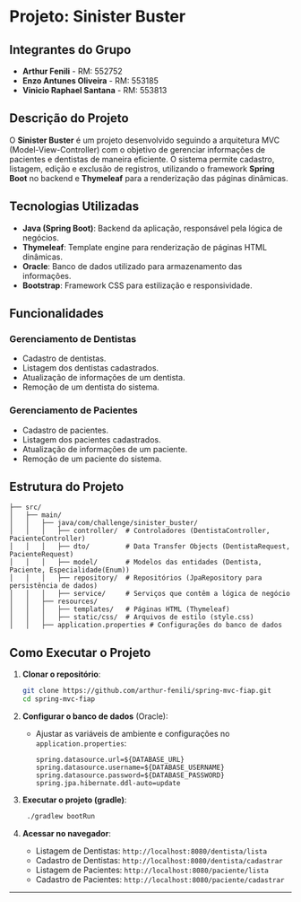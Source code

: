 # Projeto: Sinister Buster

## Integrantes do Grupo

- **Arthur Fenili** - RM: 552752
- **Enzo Antunes Oliveira** - RM: 553185
- **Vinicio Raphael Santana** - RM: 553813

## Descrição do Projeto

O **Sinister Buster** é um projeto desenvolvido seguindo a arquitetura MVC (Model-View-Controller) com o objetivo de gerenciar informações de pacientes e dentistas de maneira eficiente. O sistema permite cadastro, listagem, edição e exclusão de registros, utilizando o framework **Spring Boot** no backend e **Thymeleaf** para a renderização das páginas dinâmicas.

## Tecnologias Utilizadas

- **Java (Spring Boot)**: Backend da aplicação, responsável pela lógica de negócios.
- **Thymeleaf**: Template engine para renderização de páginas HTML dinâmicas.
- **Oracle**: Banco de dados utilizado para armazenamento das informações.
- **Bootstrap**: Framework CSS para estilização e responsividade.

## Funcionalidades

### **Gerenciamento de Dentistas**
- Cadastro de dentistas.
- Listagem dos dentistas cadastrados.
- Atualização de informações de um dentista.
- Remoção de um dentista do sistema.

### **Gerenciamento de Pacientes**
- Cadastro de pacientes.
- Listagem dos pacientes cadastrados.
- Atualização de informações de um paciente.
- Remoção de um paciente do sistema.

## Estrutura do Projeto

```
├── src/
│   ├── main/
│   │   ├── java/com/challenge/sinister_buster/
│   │   │   ├── controller/  # Controladores (DentistaController, PacienteController)
│   │   │   ├── dto/         # Data Transfer Objects (DentistaRequest, PacienteRequest)
│   │   │   ├── model/       # Modelos das entidades (Dentista, Paciente, Especialidade(Enum))
│   │   │   ├── repository/  # Repositórios (JpaRepository para persistência de dados)
│   │   │   ├── service/     # Serviços que contêm a lógica de negócio
│   │   ├── resources/
│   │   │   ├── templates/   # Páginas HTML (Thymeleaf)
│   │   │   ├── static/css/  # Arquivos de estilo (style.css)
│   │   ├── application.properties # Configurações do banco de dados
```

## Como Executar o Projeto

1. **Clonar o repositório**:
   ```sh
   git clone https://github.com/arthur-fenili/spring-mvc-fiap.git
   cd spring-mvc-fiap
   ```

2. **Configurar o banco de dados** (Oracle):
    - Ajustar as variáveis de ambiente e configurações no `application.properties`:
      ```properties
      spring.datasource.url=${DATABASE_URL}
      spring.datasource.username=${DATABASE_USERNAME}
      spring.datasource.password=${DATABASE_PASSWORD}
      spring.jpa.hibernate.ddl-auto=update
      ```

3. **Executar o projeto (gradle)**:
   ```sh
    ./gradlew bootRun
   ```

4. **Acessar no navegador**:
    - Listagem de Dentistas: `http://localhost:8080/dentista/lista`
    - Cadastro de Dentistas: `http://localhost:8080/dentista/cadastrar`
    - Listagem de Pacientes: `http://localhost:8080/paciente/lista`
    - Cadastro de Pacientes: `http://localhost:8080/paciente/cadastrar`

---

